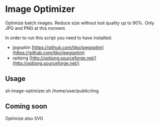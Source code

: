 # Image Optimizer
Optimize batch images. Reduce size without lost quality up to 90%.
Only JPG and PNG at this moment.

In order to run this script you need to have installed: 
 * jpgoptim [https://github.com/tjko/jpegoptim](https://github.com/tjko/jpegoptim) 
 * optipng [http://optipng.sourceforge.net/](http://optipng.sourceforge.net/) 

## Usage
sh image-optimizer.sh /home/user/public/img

## Coming soon
Optimize also SVG
